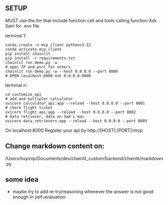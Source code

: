 ## SETUP
MUST use the llm that include function call and tools calling function
Ask Sam for .env file

terminal 1:
```shell
conda create -n mcp_client python=3.12
conda activate mcp_client
pip install chainlit
pip install -r requirements.txt
chainlit run demo.py -w
# open IP and port for others
chainlit run demo.py -w --host 0.0.0.0 --port 8000
# OPEN localhost:8000 not 0.0.0.0:8000
```


terminal n:
```shell
cd customize_api
# add and multipler calculator
uvicorn calculator_api:app --reload --host 0.0.0.0 --port 8001
# check flight ticket
uvicorn flight_api:app --reload --host 0.0.0.0 --port 8002
# data retriever, data on Sam's mac
uvicorn data_retrievers:app --reload --host 0.0.0.0 --port 8003
```

On localhost:8000 Register your api by http://[HOST]:[PORT]/mcp


## Change markdown content on:
/Users/hoyinip/Documents/dev/chainlit_custom/backend/chainlit/markdown.py

## some idea
- maybe try to add re-try/reasoning whenever the answer is not good enough in self-evaluation
